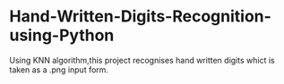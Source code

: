 # Hand-Written-Digits-Recognition-using-Python
Using KNN algorithm,this project recognises hand written digits whict is taken as a .png input form.
